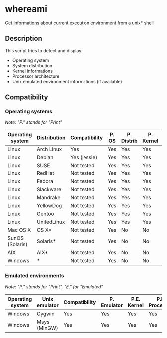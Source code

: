 # whereami
Get informations about current execution environment from a unix* shell

## Description

This script tries to detect and display:
* Operating system
* System distribution
* Kernel informations
* Processor architecture
* Unix emulated environment informations (if available)

## Compatibility
### Operating systems
*Note: "P." stands for "Print"*  

| Operating system | Distribution    | Compatibility | P. OS  | P. Distrib | P. Kernel | P. Processor |
|------------------|-----------------|---------------|--------|------------|-----------|--------------|
| Linux            | Arch Linux      | Yes           | Yes    | Yes        | Yes       | Yes          |
| Linux            | Debian          | Yes (jessie)  | Yes    | Yes        | Yes       | Yes          |
| Linux            | SUSE            | Not tested    | Yes    | Yes        | Yes       | Yes          |
| Linux            | RedHat          | Not tested    | Yes    | Yes        | Yes       | Yes          |
| Linux            | Fedora          | Not tested    | Yes    | Yes        | Yes       | Yes          |
| Linux            | Slackware       | Not tested    | Yes    | Yes        | Yes       | Yes          |
| Linux            | Mandrake        | Not tested    | Yes    | Yes        | Yes       | Yes          |
| Linux            | YellowDog       | Not tested    | Yes    | Yes        | Yes       | Yes          |
| Linux            | Gentoo          | Not tested    | Yes    | Yes        | Yes       | Yes          |
| Linux            | UnitedLinux     | Not tested    | Yes    | Yes        | Yes       | Yes          |
| Mac OS X         | OS X*           | Not tested    | Yes    | No         | No        | No           |
| SunOS (Solaris)  | Solaris*        | Not tested    | Yes    | No         | No        | Yes          |
| AIX              | AIX*            | Not tested    | Yes    | No         | No        | No           |
| Windows          | *               | Not tested    | Yes    | No         | No        | No           |

### Emulated environments
*Note: "P." stands for "Print", "E." for "Emulated"*  

| Operating system | Unix emulator | Compatibility | P. Emulator | P.E. Kernel | P.E. Processor |
|------------------|---------------|---------------|-------------|-------------|----------------|
| Windows          | Cygwin        | Yes           | Yes         | Yes         | Yes            |
| Windows          | Msys (MinGW)  | Yes           | Yes         | Yes         | Yes            |
